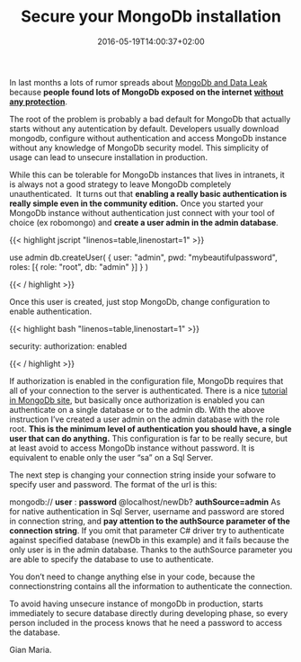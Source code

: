﻿---
title: "Secure your MongoDb installation"
description: ""
date: 2016-05-19T14:00:37+02:00
draft: false
tags: [MongoDb,NoSql]
categories: [NoSql]
---
In last months a lots of rumor spreads about [MongoDb and Data Leak](http://thehackernews.com/2015/07/MongoDB-Database-hacking-tool.html) because  **people found lots of MongoDb exposed on the internet** [**without any protection**](http://thehackernews.com/2015/02/mongodb-database-hacking.html).

The root of the problem is probably a bad default for MongoDb that actually starts without any autentication by default. Developers usually download mongodb, configure without authentication and access MongoDb instance without any knowledge of MongoDb security model. This simplicity of usage can lead to unsecure installation in production.

While this can be tolerable for MongoDb instances that lives in intranets, it is always not a good strategy to leave MongoDb completely unauthenticated.  It turns out that  **enabling a really basic authentication is really simple even in the community edition.** Once you started your MongoDb instance without authentication just connect with your tool of choice (ex robomongo) and  **create a user admin in the admin database**.

{{< highlight jscript "linenos=table,linenostart=1" >}}


use admin
db.createUser(
  {
    user: "admin",
    pwd: "mybeautifulpassword",
    roles: [{ role: "root", db: "admin" }]
  }
)

{{< / highlight >}}

Once this user is created, just stop MongoDb, change configuration to enable authentication.

{{< highlight bash "linenos=table,linenostart=1" >}}


security:
   authorization: enabled

{{< / highlight >}}

If authorization is enabled in the configuration file, MongoDb requires that all of your connection to the server is authenticated. There is a nice [tutorial in MongoDb site](https://docs.mongodb.com/v2.6/tutorial/enable-authentication/), but basically once authorization is enabled you can authenticate on a single database or to the admin db. With the above instruction I’ve created a user admin on the admin database with the role root.  **This is the minimum level of authentication you should have, a single user that can do anything.** This configuration is far to be really secure, but at least avoid to access MongoDb instance without password. It is equivalent to enable only the user “sa” on a Sql Server.

The next step is changing your connection string inside your sofware to specify user and password. The format of the url is this:

mongodb:// **user** : **password** @localhost/newDb? **authSource=admin** As for native authentication in Sql Server, username and password are stored in connection string, and **pay attention to the authSource parameter of the connection string**. If you omit that parameter C# driver try to authenticate against specified database (newDb in this example) and it fails because the only user is in the admin database. Thanks to the authSource parameter you are able to specify the database to use to authenticate.

You don’t need to change anything else in your code, because the connectionstring contains all the information to authenticate the connection.

To avoid having unsecure instance of mongoDb in production, starts immediately to secure database directly during developing phase, so every person included in the process knows that he need a password to access the database.

Gian Maria.
